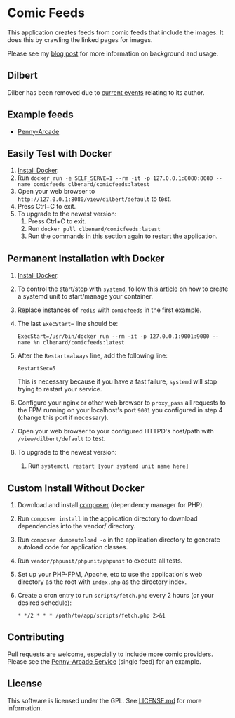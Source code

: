 # Comic Feeds
This application creates feeds from comic feeds that include the images. It does this by crawling the linked pages for images.

Please see my [blog post](http://chrisbenard.net/2013/06/28/how-to-fix-the-dilbert.com-rss-feed/) for more information on background and usage.

## Dilbert
Dilber has been removed due to [current events](https://www.cnn.com/2023/02/27/media/dilbert-distributor-scott-adams/index.html) relating to its author.

## Example feeds
* [Penny-Arcade](http://comicfeeds.chrisbenard.net/view/pennyarcade/default)

## Easily Test with Docker
1. [Install Docker](https://docs.docker.com/engine/install/ubuntu/).
2. Run `docker run -e SELF_SERVE=1 --rm -it -p 127.0.0.1:8080:8080 --name comicfeeds clbenard/comicfeeds:latest`
3. Open your web browser to `http://127.0.0.1:8080/view/dilbert/default` to test.
4. Press Ctrl+C to exit.
5. To upgrade to the newest version:
   1. Press Ctrl+C to exit.
   2. Run `docker pull clbenard/comicfeeds:latest`
   3. Run the commands in this section again to restart the application.

## Permanent Installation with Docker
1. [Install Docker](https://docs.docker.com/engine/install/ubuntu/).
2. To control the start/stop with `systemd`, follow [this article](https://blog.container-solutions.com/running-docker-containers-with-systemd) on how to create a systemd unit to start/manage your container.
3. Replace instances of `redis` with `comicfeeds` in the first example.
4. The last `ExecStart=` line should be:

    ```ExecStart=/usr/bin/docker run --rm -it -p 127.0.0.1:9001:9000 --name %n clbenard/comicfeeds:latest```
5. After the `Restart=always` line, add the following line:

    ```RestartSec=5```

    This is necessary because if you have a fast failure, `systemd` will stop trying to restart your service.
6. Configure your nginx or other web browser to `proxy_pass` all requests to the FPM running on your localhost's port `9001` you configured in step 4 (change this port if necessary).
7. Open your web browser to your configured HTTPD's host/path with `/view/dilbert/default` to test.
8. To upgrade to the newest version:
   1. Run `systemctl restart [your systemd unit name here]`

## Custom Install Without Docker
1. Download and install [composer](https://getcomposer.org/doc/00-intro.md) (dependency manager for PHP).
2. Run `composer install` in the application directory to download dependencies into the vendor/ directory.
3. Run `composer dumpautoload -o` in the application directory to generate autoload code for application classes.
4. Run `vendor/phpunit/phpunit/phpunit` to execute all tests.
5. Set up your PHP-FPM, Apache, etc to use the application's web directory as the root with `index.php` as the directory index.
6. Create a cron entry to run `scripts/fetch.php` every 2 hours (or your desired schedule):
    
    ```* */2 * * * /path/to/app/scripts/fetch.php 2>&1```

## Contributing
Pull requests are welcome, especially to include more comic providers. Please see the [Penny-Arcade Service](classes/PennyArcadeService.php) (single feed) for an example.

## License
This software is licensed under the GPL. See [LICENSE.md](LICENSE.md) for more information.